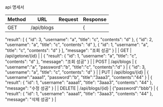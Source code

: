 api 명세서

| Method | URL | Request | Response |
| --- | --- | --- | --- |
| GET | /api/blogs |  | {
"result": [
{
"id": 3,
"username": "a",
"title": "c",
"contents": "d"
},
{
"id": 2,
"username": "a",
"title": "c",
"contents": "d"
},
{
"id": 1,
"username": "a",
"title": "c",
"contents": "d"
}
],
"message": "조회 성공"
} |
| GET | /api/getone/{id} |  | {
"result": {
"id": 1,
"username": "a",
"title": "c",
"contents": "d"
},
"message": "조회 성공"
} |
| POST | /api/blogs | {
"username":"a",
"password":"b",
"title":"c",
"contents":"d"
} | {
"id": 3,
"username": "a",
"title": "c",
"contents": "d"
} |
| PUT | /api/blogs/{id} | {
"username":"aaaa1",
"password":"b",
"title":"3aaa3",
"contents":"44"
} | {
"result": {
"id": 1,
"username": "aaaa1",
"title": "3aaa3",
"contents": "44"
},
"message": "수정 성공"
} |
| DELETE | /api/blogs/{id} | {"password":"bbb"} | {
"result": {
"id": 1,
"username": "aaaa1",
"title": "3aaa3",
"contents": "44"
},
"message": "삭제 성공"
} |
